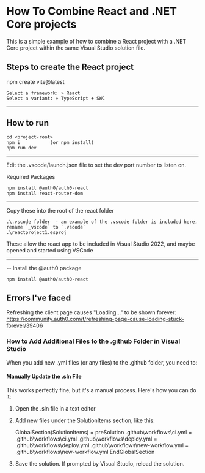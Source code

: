 ﻿# How To Combine React and .NET Core projects

This is a simple example of how to combine a React project with a .NET Core project within the same Visual Studio solution file.

## Steps to create the React project

npm create vite@latest

	Select a framework: » React
	Select a variant: » TypeScript + SWC

--------------------------------------

## How to run

	cd <project-root>
	npm i			(or npm install)
	npm run dev

--------------------------------------

Edit the .vscode/launch.json file to set the dev port number to listen on.

Required Packages

	npm install @auth0/auth0-react
	npm install react-router-dom

--------------------------------------
Copy these into the root of the react folder

	.\.vscode folder  - an example of the .vscode folder is included here, rename `_vscode` to `.vscode`
	.\reactproject1.esproj

These allow the react app to be included in Visual Studio 2022, and maybe opened and started using VSCode

--------------------------------------

-- Install the @auth0 package

	npm install @auth0/auth0-react


## Errors I've faced

Refreshing the client page causes "Loading..." to be shown forever:
	https://community.auth0.com/t/refreshing-page-cause-loading-stuck-forever/39406


### How to Add Additional Files to the .github Folder in Visual Studio

When you add new .yml files (or any files) to the .github folder, you need to:

#### Manually Update the .sln File

This works perfectly fine, but it's a manual process. Here's how you can do it:

1. Open the .sln file in a text editor
2. Add new files under the SolutionItems section, like this:


	GlobalSection(SolutionItems) = preSolution
		.github\workflows\ci.yml = .github\workflows\ci.yml
		.github\workflows\deploy.yml = .github\workflows\deploy.yml
		.github\workflows\new-workflow.yml = .github\workflows\new-workflow.yml
	EndGlobalSection

3. Save the solution.  If prompted by Visual Studio, reload the solution.
